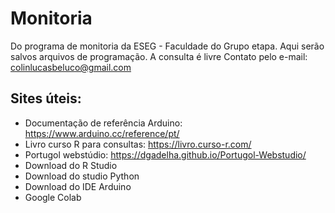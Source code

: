 # Monitoria
Do programa de monitoria da ESEG - Faculdade do Grupo etapa. Aqui serão salvos arquivos de programação. A consulta é livre
Contato pelo e-mail:
colinlucasbeluco@gmail.com

## Sites úteis:
 - Documentação de referência Arduino: https://www.arduino.cc/reference/pt/
 - Livro curso R para consultas: https://livro.curso-r.com/
 - Portugol webstúdio: https://dgadelha.github.io/Portugol-Webstudio/
 - Download do R Studio
 - Download do studio Python
 - Download do IDE Arduino
 - Google Colab
